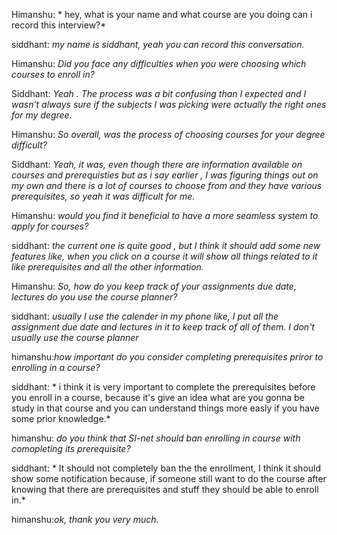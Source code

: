 Himanshu: * hey, what is your name and what course are you doing can i record this interview?* 

siddhant: *my name is siddhant, yeah you can record this conversation.*

Himanshu: *Did you face any difficulties when you were choosing which courses to enroll in?*

Siddhant: *Yeah . The process was a bit confusing than I expected and I wasn’t always sure if the subjects I was picking were actually the right ones for my degree.*

Himanshu: *So overall, was the process of choosing courses for your degree difficult?*

Siddhant: *Yeah, it was, even though there are information available on courses and prerequisties but as i say earlier , I was figuring things out on my own and there is a lot of courses to choose from and they have various prerequisites, so yeah it was difficult for me.*

Himanshu: *would you find it beneficial to have a more seamless system to apply for courses?*

siddhant: *the current one is quite good , but I think it should add some new features like, when you click on a course it will show all things related to it like prerequisites and all the other information.*

Himanshu: *So, how do you keep track of your assignments due date, lectures do you use the course planner?*

siddhant: *usually I use the calender in my phone like, I put all the assignment due date and lectures in it to keep track of all of them. I don't usually use the course planner*

himanshu:*how important do you consider completing prerequisites priror to enrolling in a course?*

siddhant: * i think it is very important to complete the prerequisites before you enroll in a course, because it's give an idea what are you gonna be study in that course and you can understand things more easly if you have some prior knowledge.*

himanshu: *do you think that SI-net should ban enrolling in course with comopleting its prerequisite?*

siddhant: * It should not completely ban the the enrollment, I think it should show some notification because, if someone still want to do the course after knowing that there are prerequisites and stuff they should be able to enroll in.*

himanshu:*ok, thank you very much.*